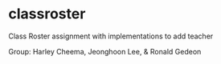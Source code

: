 # classroster
Class Roster assignment with implementations to add teacher

Group: Harley Cheema, Jeonghoon Lee, & Ronald Gedeon
